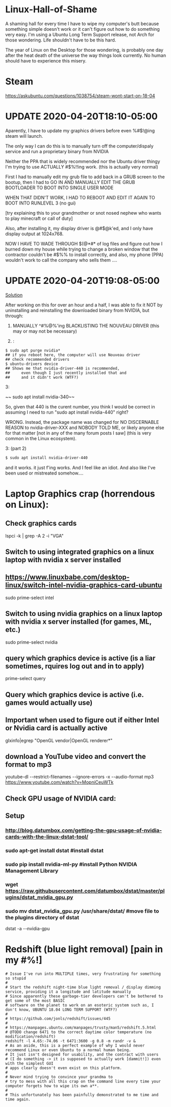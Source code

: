 # Linux-Hall-of-Shame
A shaming hall for every time I have to wipe my computer's butt because something simple doesn't work or it can't figure out how to do something very easy. I'm using a Ubuntu Long Term Support release, not Arch for those wondering. Life shouldn't have to be this hard.

The year of Linux on the Desktop for those wondering, is probably one day after the heat death of the universe the way things look currently. No human should have to experience this misery. 

# Steam 
https://askubuntu.com/questions/1038754/steam-wont-start-on-18-04

# UPDATE 2020-04-20T18:10-05:00
Aparently, I have to update my graphics drivers before even %#$!@ing steam will launch.

The only way I can do this is to manually turn off the computer/dispaly service and run a proprietary binary from NVIDIA

Neither the PPA that is widely recommended nor the Ubuntu driver thingy I'm trying to use ACTUALLY #$%!!ing work. (this is actually very normal)

First I had to manually edit my grub file to add back in a GRUB screen to the bootup, then I had to GO IN AND MANUALLY EDIT THE GRUB BOOTLOADER TO BOOT INTO SINGLE USER MODE

WHEN THAT DIDN'T WORK, I HAD TO REBOOT AND EDIT IT AGAIN TO BOOT INTO RUNLEVEL 3 (no gui)

[try explaining this to your grandmother or snot nosed nephew who wants to play minecraft or call of duty]

Also, after installing it, my display driver is @#$@k'ed, and I only have display output at 1024x768. 

NOW I HAVE TO WADE THROUGH $(@*#* of log files and figure out how I burned down my house while trying to change a broken window that the contractor couldn't be #$%% to install correctly, and also, my phone (PPA) wouldn't work to call the company who sells them ....

# UPDATE 2020-04-20T19:08-05:00
[Solution](https://askubuntu.com/q/1191638)

After working on this for over an hour and a half, I was able to fix it NOT by uninstalling and reinstalling the downloaded binary from NVIDIA, but through:

1. MANUALLY $%$^#%@%'ing BLACKLISTING THE NOUVEAU DRIVER (this may or may not be necessary)

2.  :
```
$ sudo apt purge nvidia*
## if you reboot here, the computer will use Nouveau driver
## check recommended drivers
$ ubuntu-drivers device
## Shows me that nvidia-driver-440 is recommended, 
##     even though I just recently installed that and
##     and it didn't work (WTF?)
```

3:

~~ sudo apt install nvidia-340~~


So, given that 440 is the curent number, you think I would be correct in assuming I need to run "sudo apt install nvidia-440" right?

WRONG. Instead, the package name was changed for NO DISCERNABLE REASON to nvidia-driver-XXX and NOBODY TOLD ME, or likely anyone else for that matter [not in any of the many forum posts I saw] (this is very common in the Linux ecosystem).

3: (part 2)
```bash
$ sudo apt install nvidia-driver-440
```

and it works. it just f'ing works. And I feel like an idiot. And also like I've been used or mistreated somehow....

# Laptop Graphics crap (horrendous on Linux):
## Check graphics cards
lspci -k | grep -A 2 -i "VGA"

## Switch to using integrated graphics on a linux laptop with nvidia x server installed
## https://www.linuxbabe.com/desktop-linux/switch-intel-nvidia-graphics-card-ubuntu
sudo prime-select intel

## Switch to using nvidia graphics on a linux laptop with nvidia x server installed (for games, ML, etc.)
sudo prime-select nvidia

## query which graphics device is active (is a liar sometimes, rquires log out and in to apply)
prime-select query

## Query which graphics device is active (i.e. games would actually use)
## Important when used to figure out if either Intel or Nvidia card is actually active
glxinfo|egrep "OpenGL vendor|OpenGL renderer*"

## download a YouTube video and convert the format to mp3
youtube-dl --restrict-filenames --ignore-errors -x --audio-format mp3 https://www.youtube.com/watch?v=MopniCeuWTk

## Check GPU usage of NVIDIA card:
## Setup
###     http://blog.datumbox.com/getting-the-gpu-usage-of-nvidia-cards-with-the-linux-dstat-tool/
### sudo apt-get install dstat #install dstat
### sudo pip install nvidia-ml-py #install Python NVIDIA Management Library
### wget https://raw.githubusercontent.com/datumbox/dstat/master/plugins/dstat_nvidia_gpu.py
### sudo mv dstat_nvidia_gpu.py /usr/share/dstat/ #move file to the plugins directory of dstat
dstat -a --nvidia-gpu

# Redshift (blue light removal) [pain in my #%!]
``` 
# Issue I've run into MULTIPLE times, very frustrating for something so stupid
#
# Start the redshift night-time blue light removal / display dimming service, providing it a longitude and latitude manually
# Since apparently these garbage-tier developers can't be bothered to get some of the most BASIC
# software on the planet to work on an esoteric system such as, I don't know, UBUNTU 18.04 LONG TERM SUPPORT (WTF?)
#
# https://github.com/jonls/redshift/issues/445
#
# https://manpages.ubuntu.com/manpages/trusty/man5/redshift.5.html
# @TODO change 6471 to the correct daytime color temperature (no modification/redshift)
redshift -l 4.65:-74.06 -t 6471:3600 -g 0.8 -m randr -v &
# As an aside, this is a perfect example of why I would never recommend Linux or even Ubuntu to a normal human being. 
# It just isn't designed for usability, and the contract with users
# (I do something -> it is supposed to actually work [dammit!]) even with the simplest GUI
# apps clearly doesn't even exist on this platform. 
#
# Never mind trying to convince your grandma to 
# try to mess with all this crap on the command line every time your computer forgets how to wipe its own a**.
#
# This unfortunately has been painfully demonstrated to me time and time again.
``` 

